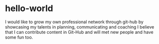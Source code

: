 # hello-world
I would like to grow my own professional network through git-hub by showcasing my talents in planning, communicating and coaching
I believe that I can contribute content in Git-Hub and will met new people and have some fun too. 
